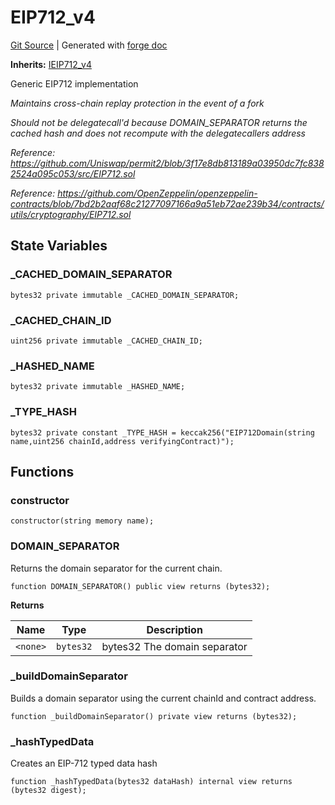 # EIP712_v4
[Git Source](https://github.com/Uniswap/v4-periphery/blob/47e3c30ae8a0d7c086bf3e41bd0e7e3a854e280b/src/base/EIP712_v4.sol)
| Generated with [forge doc](https://book.getfoundry.sh/reference/forge/forge-doc)

**Inherits:**
[IEIP712_v4](contracts/v4/reference/periphery/interfaces/IEIP712_v4.md)

Generic EIP712 implementation

*Maintains cross-chain replay protection in the event of a fork*

*Should not be delegatecall'd because DOMAIN_SEPARATOR returns the cached hash and does not recompute with the delegatecallers address*

*Reference: https://github.com/Uniswap/permit2/blob/3f17e8db813189a03950dc7fc8382524a095c053/src/EIP712.sol*

*Reference: https://github.com/OpenZeppelin/openzeppelin-contracts/blob/7bd2b2aaf68c21277097166a9a51eb72ae239b34/contracts/utils/cryptography/EIP712.sol*


## State Variables
### _CACHED_DOMAIN_SEPARATOR

```solidity
bytes32 private immutable _CACHED_DOMAIN_SEPARATOR;
```


### _CACHED_CHAIN_ID

```solidity
uint256 private immutable _CACHED_CHAIN_ID;
```


### _HASHED_NAME

```solidity
bytes32 private immutable _HASHED_NAME;
```


### _TYPE_HASH

```solidity
bytes32 private constant _TYPE_HASH = keccak256("EIP712Domain(string name,uint256 chainId,address verifyingContract)");
```


## Functions
### constructor


```solidity
constructor(string memory name);
```

### DOMAIN_SEPARATOR

Returns the domain separator for the current chain.


```solidity
function DOMAIN_SEPARATOR() public view returns (bytes32);
```
**Returns**

|Name|Type|Description|
|----|----|-----------|
|`<none>`|`bytes32`|bytes32 The domain separator|


### _buildDomainSeparator

Builds a domain separator using the current chainId and contract address.


```solidity
function _buildDomainSeparator() private view returns (bytes32);
```

### _hashTypedData

Creates an EIP-712 typed data hash


```solidity
function _hashTypedData(bytes32 dataHash) internal view returns (bytes32 digest);
```

